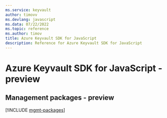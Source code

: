 ```yaml
---
ms.service: keyvault
author: timovv
ms.devlang: javascript
ms.data: 07/22/2022
ms.topic: reference
ms.author: timov
title: Azure Keyvault SDK for JavaScript
description: Reference for Azure Keyvault SDK for JavaScript
---
```

# Azure Keyvault SDK for JavaScript - preview

## Management packages - preview
[!INCLUDE [mgmt-packages](keyvault-mgmt-index.md)]
